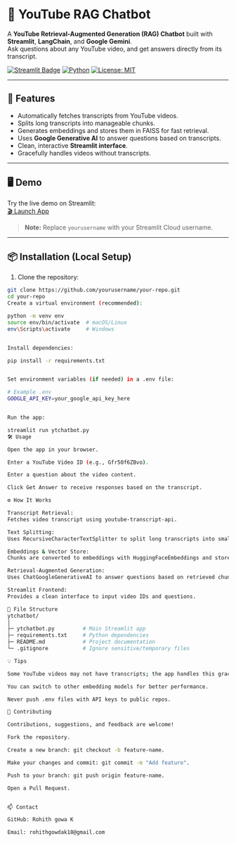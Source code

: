 # 🎥 YouTube RAG Chatbot

A **YouTube Retrieval-Augmented Generation (RAG) Chatbot** built with **Streamlit**, **LangChain**, and **Google Gemini**.  
Ask questions about any YouTube video, and get answers directly from its transcript.

[![Streamlit Badge](https://static.streamlit.io/badges/streamlit_badge_black_white.svg)](https://streamlit.io/)
[![Python](https://img.shields.io/badge/python-3.11-blue)](https://www.python.org/)
[![License: MIT](https://img.shields.io/badge/License-MIT-yellow.svg)](LICENSE)

---

## 🚀 Features

- Automatically fetches transcripts from YouTube videos.
- Splits long transcripts into manageable chunks.
- Generates embeddings and stores them in FAISS for fast retrieval.
- Uses **Google Generative AI** to answer questions based on transcripts.
- Clean, interactive **Streamlit interface**.
- Gracefully handles videos without transcripts.

---

## 🖥️ Demo

Try the live demo on Streamlit:  
[🎬 Launch App](https://yourusername-streamlitapp.streamlit.app)

> **Note:** Replace `yourusername` with your Streamlit Cloud username.

---

## 📦 Installation (Local Setup)

1. Clone the repository:

```bash
git clone https://github.com/yourusername/your-repo.git
cd your-repo
Create a virtual environment (recommended):

python -m venv env
source env/bin/activate  # macOS/Linux
env\Scripts\activate     # Windows


Install dependencies:

pip install -r requirements.txt


Set environment variables (if needed) in a .env file:

# Example .env
GOOGLE_API_KEY=your_google_api_key_here


Run the app:

streamlit run ytchatbot.py
🛠️ Usage

Open the app in your browser.

Enter a YouTube Video ID (e.g., Gfr50f6ZBvo).

Enter a question about the video content.

Click Get Answer to receive responses based on the transcript.

⚙️ How It Works

Transcript Retrieval:
Fetches video transcript using youtube-transcript-api.

Text Splitting:
Uses RecursiveCharacterTextSplitter to split long transcripts into smaller chunks.

Embeddings & Vector Store:
Chunks are converted to embeddings with HuggingFaceEmbeddings and stored in FAISS.

Retrieval-Augmented Generation:
Uses ChatGoogleGenerativeAI to answer questions based on retrieved chunks.

Streamlit Frontend:
Provides a clean interface to input video IDs and questions.

📄 File Structure
ytchatbot/
│
├─ ytchatbot.py         # Main Streamlit app
├─ requirements.txt     # Python dependencies
├─ README.md            # Project documentation
└─ .gitignore           # Ignore sensitive/temporary files

💡 Tips

Some YouTube videos may not have transcripts; the app handles this gracefully.

You can switch to other embedding models for better performance.

Never push .env files with API keys to public repos.

🙌 Contributing

Contributions, suggestions, and feedback are welcome!

Fork the repository.

Create a new branch: git checkout -b feature-name.

Make your changes and commit: git commit -m "Add feature".

Push to your branch: git push origin feature-name.

Open a Pull Request.


📫 Contact

GitHub: Rohith gowa K

Email: rohithgowdak18@gmail.com